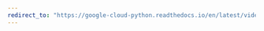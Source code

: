 ```yaml
---
redirect_to: "https://google-cloud-python.readthedocs.io/en/latest/videointelligence/gapic/v1p1beta1/types.html"
---
```

